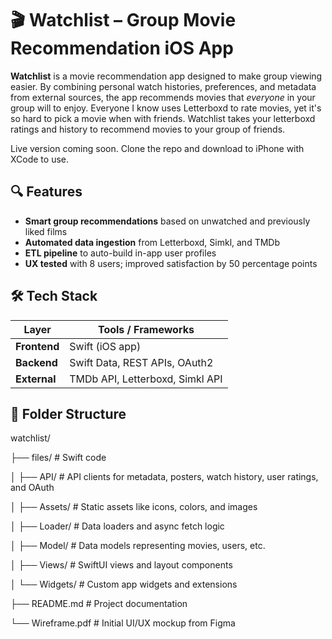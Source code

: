# 🎬 Watchlist – Group Movie Recommendation iOS App

**Watchlist** is a movie recommendation app designed to make group viewing easier. By combining personal watch histories, preferences, and metadata from external sources, the app recommends movies that _everyone_ in your group will to enjoy. Everyone I know uses Letterboxd to rate movies, yet it's so hard to pick a movie when with friends. Watchlist takes your letterboxd ratings and history to recommend movies to your group of friends.

Live version coming soon. Clone the repo and download to iPhone with XCode to use.

## 🔍 Features

- **Smart group recommendations** based on unwatched and previously liked films
- **Automated data ingestion** from Letterboxd, Simkl, and TMDb
- **ETL pipeline** to auto-build in-app user profiles
- **UX tested** with 8 users; improved satisfaction by 50 percentage points

## 🛠️ Tech Stack

| Layer        | Tools / Frameworks              |
| ------------ | ------------------------------- |
| **Frontend** | Swift (iOS app)                 |
| **Backend**  | Swift Data, REST APIs, OAuth2   |
| **External** | TMDb API, Letterboxd, Simkl API |

## 📁 Folder Structure

watchlist/

├── files/ # Swift code

│ ├── API/ # API clients for metadata, posters, watch history, user ratings, and OAuth

│ ├── Assets/ # Static assets like icons, colors, and images

│ ├── Loader/ # Data loaders and async fetch logic

│ ├── Model/ # Data models representing movies, users, etc.

│ ├── Views/ # SwiftUI views and layout components

│ └── Widgets/ # Custom app widgets and extensions

├── README.md # Project documentation

└── Wireframe.pdf # Initial UI/UX mockup from Figma
